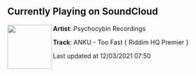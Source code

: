 ## Currently Playing on SoundCloud

[<img align="left" width="100" src="https://i1.sndcdn.com/artworks-RIsIJA0AYnHRxe4V-Fh3pDA-t500x500.jpg">](https://soundcloud.com/psychocybinrec/ankutoofast)

**Artist**: Psychocybin Recordings 

**Track**: ANKU - Too Fast    { Riddim HQ Premier }

Last updated at 12/03/2021 07:50
